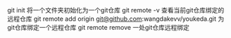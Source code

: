 git init 将一个文件夹初始化为一个git仓库
git remote -v 查看当前git仓库绑定的远程仓库
git remote add origin git@github.com:wangdakevv/youkeda.git 为git仓库绑定一个远程仓库
git remote remove 一处git仓库远程绑定